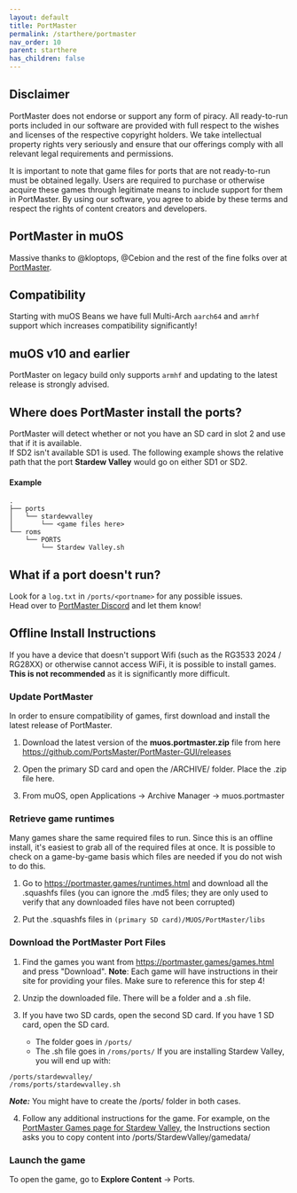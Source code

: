 ```yaml
---
layout: default
title: PortMaster
permalink: /starthere/portmaster
nav_order: 10
parent: starthere
has_children: false
---
```


## Disclaimer
PortMaster does not endorse or support any form of piracy. All ready-to-run ports included in our software are provided with full respect to the wishes and licenses of the respective copyright holders. We take intellectual property rights very seriously and ensure that our offerings comply with all relevant legal requirements and permissions.

It is important to note that game files for ports that are not ready-to-run must be obtained legally. Users are required to purchase or otherwise acquire these games through legitimate means to include support for them in PortMaster. By using our software, you agree to abide by these terms and respect the rights of content creators and developers.

## PortMaster in muOS
Massive thanks to @kloptops, @Cebion and the rest of the fine folks over at [PortMaster](https://portmaster.games).

## Compatibility
Starting with muOS Beans we have full Multi-Arch `aarch64` and `amrhf` support which increases compatibility significantly!

## muOS v10 and earlier
PortMaster on legacy build only supports `armhf` and updating to the latest release is strongly advised.

## Where does PortMaster install the ports?
PortMaster will detect whether or not you have an SD card in slot 2 and use that if it is available.  
If SD2 isn't available SD1 is used. The following example shows the relative path that the port **Stardew Valley** would go on either SD1 or SD2.

#### Example
```
.
├── ports
│   └── stardewvalley
│       └── <game files here>
└── roms
    └── PORTS
        └── Stardew Valley.sh
```

## What if a port doesn't run?
Look for a `log.txt` in `/ports/<portname>` for any possible issues.  
Head over to [PortMaster Discord](https://discord.gg/SR4vbp5c3p) and let them know!

## Offline Install Instructions

If you have a device that doesn't support Wifi (such as the RG3533 2024 / RG28XX) or otherwise cannot access WiFi, it is possible to install games. **This is not recommended** as it is significantly more difficult. 


### Update PortMaster 
In order to ensure compatibility of games, first download and install the latest release of PortMaster.

1) Download the latest version of the **muos.portmaster.zip** file from here https://github.com/PortsMaster/PortMaster-GUI/releases

2) Open the primary SD card and open the /ARCHIVE/ folder. Place the .zip file here. 

3) From muOS, open Applications -> Archive Manager -> muos.portmaster

### Retrieve game runtimes

Many games share the same required files to run. Since this is an offline install, it's easiest to grab all of the required files at once. It is possible to check on a game-by-game basis which files are needed if you do not wish to do this. 

1) Go to https://portmaster.games/runtimes.html and download all the .squashfs files (you can ignore the .md5 files; they are only used to verify that any downloaded files have not been corrupted)

2) Put the .squashfs files in  ```(primary SD card)/MUOS/PortMaster/libs ```

### Download the PortMaster Port Files

1) Find the games you want from https://portmaster.games/games.html and press "Download".
**Note**: Each game will have instructions in their site for providing your files. Make sure to reference this for step 4!

2) Unzip the downloaded file. There will be a folder and a .sh file.

3) If you have two SD cards, open the second SD card. If you have 1 SD card, open the SD card. 
    * The folder goes in ```/ports/```
    * The .sh file goes in ```/roms/ports/```
If you are installing Stardew Valley, you will end up with:

```
/ports/stardewvalley/
/roms/ports/stardewvalley.sh
```

***Note:*** You might have to create the /ports/ folder in both cases.

4) Follow any additional instructions for the game. For example, on the [PortMaster Games page for Stardew Valley](https://portmaster.games/detail.html?name=stardewvalley), the Instructions section asks you to copy content into /ports/StardewValley/gamedata/ 

### Launch the game

To open the game, go to **Explore Content** -> Ports.

